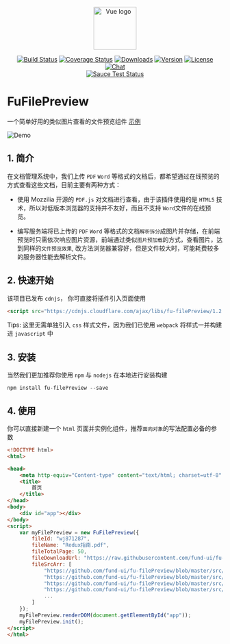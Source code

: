 <p align="center"><a href="https://vuejs.org" target="_blank" rel="noopener noreferrer"><img width="100" src="https://avatars2.githubusercontent.com/u/37236679?s=200&v=4" alt="Vue logo"></a></p>

<p align="center">
  <a href="https://circleci.com/gh/vuejs/vue/tree/dev"><img src="https://img.shields.io/circleci/project/vuejs/vue/dev.svg" alt="Build Status"></a>
  <a href="https://codecov.io/github/vuejs/vue?branch=dev"><img src="https://img.shields.io/codecov/c/github/vuejs/vue/dev.svg" alt="Coverage Status"></a>
  <a href="https://npmcharts.com/compare/vue?minimal=true"><img src="https://img.shields.io/npm/dm/vue.svg" alt="Downloads"></a>
  <a href="https://www.npmjs.com/package/vue"><img src="https://img.shields.io/npm/v/vue.svg" alt="Version"></a>
  <a href="https://www.npmjs.com/package/vue"><img src="https://img.shields.io/npm/l/vue.svg" alt="License"></a>
  <a href="https://chat.vuejs.org/"><img src="https://img.shields.io/badge/chat-on%20discord-7289da.svg" alt="Chat"></a>
  <br>
  <a href="https://saucelabs.com/u/vuejs"><img src="https://saucelabs.com/browser-matrix/vuejs.svg" alt="Sauce Test Status"></a>
</p>

# FuFilePreview

一个简单好用的类似图片查看的文件预览组件 [示例](https://fund-ui.github.io/fu-filePreview/dist/index.html)

![Demo](./src/asset/demo.gif)

## 1. 简介

在文档管理系统中，我们上传 `PDF` `Word` 等格式的文档后，都希望通过在线预览的方式查看这些文档，目前主要有两种方式：

- 使用 Mozzilia 开源的 `PDF.js` 对文档进行查看，由于该插件使用的是 `HTML5` 技术，所以对低版本浏览器的支持并不友好，而且不支持 `Word`文件的在线预览。

- 编写服务端将已上传的 `PDF` `Word` 等格式的文档`解析拆分`成图片并存储，在前端预览时只需依次响应图片资源，前端通过类似`图片预加载`的方式，查看图片，达到同样的`文件预览效果`, 改方法浏览器兼容好，但是文件较大时，可能耗费较多的服务器性能去解析文件。

## 2. 快速开始

该项目已发布 `cdnjs`， 你可直接将插件引入页面使用

``` html
<script src="https://cdnjs.cloudflare.com/ajax/libs/fu-filePreview/1.2.0/fu-filePreview.min.js"></script>
```
Tips: 这里无需单独引入 `css` 样式文件，因为我们已使用 `webpack` 将样式一并构建进 `javascript` 中

## 3. 安装

当然我们更加推荐你使用 `npm` 与 `nodejs` 在本地进行安装构建

``` npm
npm install fu-filePreview --save
```

## 4. 使用

你可以直接新建一个 `html` 页面并实例化组件，推荐`面向对象`的写法配置必备的参数

``` html
<!DOCTYPE html>
<html>

<head>
    <meta http-equiv="Content-type" content="text/html; charset=utf-8" />
    <title>
        首页
    </title>
</head>
<body>
    <div id="app"></div>
</body>
<script>
    var myFilePreview = new FuFilePreview({
        fileId: "wj871287",
        fileName: "Redux指南.pdf",
        fileTotalPage: 50,
        fileDownloadUrl: "https://raw.githubusercontent.com/fund-ui/fu-filePreview/d570800bf87a87c464c4a266e58a933b71fb524a/src/asset/redux-in-chinese.pdf",
        fileSrcArr: [
            "https://github.com/fund-ui/fu-filePreview/blob/master/src/asset/img/1.jpeg",
            "https://github.com/fund-ui/fu-filePreview/blob/master/src/asset/img/2.jpeg",
            "https://github.com/fund-ui/fu-filePreview/blob/master/src/asset/img/3.jpeg",
            "https://github.com/fund-ui/fu-filePreview/blob/master/src/asset/img/4.jpeg",
            ...
        ]
    });
    myFilePreview.renderDOM(document.getElementById("app"));
    myFilePreview.init();
</script>
</html>
```



